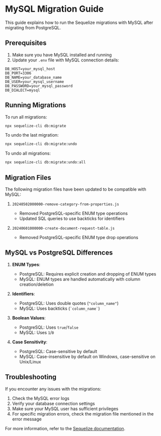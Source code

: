 # MySQL Migration Guide

This guide explains how to run the Sequelize migrations with MySQL after migrating from PostgreSQL.

## Prerequisites

1. Make sure you have MySQL installed and running
2. Update your `.env` file with MySQL connection details:

```
DB_HOST=your_mysql_host
DB_PORT=3306
DB_NAME=your_database_name
DB_USER=your_mysql_username
DB_PASSWORD=your_mysql_password
DB_DIALECT=mysql
```

## Running Migrations

To run all migrations:

```bash
npx sequelize-cli db:migrate
```

To undo the last migration:

```bash
npx sequelize-cli db:migrate:undo
```

To undo all migrations:

```bash
npx sequelize-cli db:migrate:undo:all
```

## Migration Files

The following migration files have been updated to be compatible with MySQL:

1. `20240502000000-remove-category-from-properties.js`
   - Removed PostgreSQL-specific ENUM type operations
   - Updated SQL queries to use backticks for identifiers

2. `20240601000000-create-document-request-table.js`
   - Removed PostgreSQL-specific ENUM type drop operations

## MySQL vs PostgreSQL Differences

1. **ENUM Types**:
   - PostgreSQL: Requires explicit creation and dropping of ENUM types
   - MySQL: ENUM types are handled automatically with column creation/deletion

2. **Identifiers**:
   - PostgreSQL: Uses double quotes (`"column_name"`)
   - MySQL: Uses backticks (`` `column_name` ``)

3. **Boolean Values**:
   - PostgreSQL: Uses `true`/`false`
   - MySQL: Uses `1`/`0`

4. **Case Sensitivity**:
   - PostgreSQL: Case-sensitive by default
   - MySQL: Case-insensitive by default on Windows, case-sensitive on Unix/Linux

## Troubleshooting

If you encounter any issues with the migrations:

1. Check the MySQL error logs
2. Verify your database connection settings
3. Make sure your MySQL user has sufficient privileges
4. For specific migration errors, check the migration file mentioned in the error message

For more information, refer to the [Sequelize documentation](https://sequelize.org/master/manual/migrations.html).
